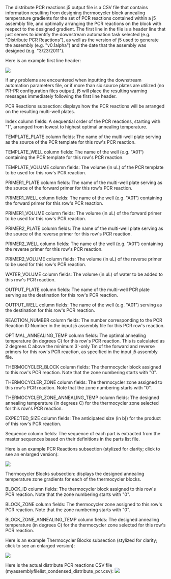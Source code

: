 The distribute PCR reactions j5 output file is a CSV file that contains information resulting from designing thermocycler block annealing temperature gradients for the set of PCR reactions contained within a j5 assembly file, and optimally arranging the PCR reactions on the block with respect to the designed gradient. The first line in the file is a header line that just serves to identify the downstream automation task selected (e.g. "Distribute PCR Reactions"), as well as the version of j5 used to generate the assembly (e.g. "v0.1alpha") and the date that the assembly was designed (e.g. "3/23/2011").

Here is an example first line header:

![](https://dl.dropbox.com/s/hbuznw35prtt5rr/pastedImage67.png)

If any problems are encountered when inputting the downstream automation parameters file, or if more than six source plates are utilized (no PR-PR configuration files output), j5 will place the resulting warning messages immediately following the first line header.

PCR Reactions subsection:
displays how the PCR reactions will be arranged on the resulting multi-well plates.

Index column fields:
A sequential order of the PCR reactions, starting with "1", arranged from lowest to highest optimal annealing temperature.

TEMPLATE_PLATE column fields:
The name of the multi-well plate serving as the source of the PCR template for this row's PCR reaction.

TEMPLATE_WELL column fields:
The name of the well (e.g. "A01") containing the PCR template for this row's PCR reaction.

TEMPLATE_VOLUME column fields:
The volume (in uL) of the PCR template to be used for this row's PCR reaction.

PRIMER1_PLATE column fields:
The name of the multi-well plate serving as the source of the forward primer for this row's PCR reaction.

PRIMER1_WELL column fields:
The name of the well (e.g. "A01") containing the forward primer for this row's PCR reaction.

PRIMER1_VOLUME column fields:
The volume (in uL) of the forward primer to be used for this row's PCR reaction.

PRIMER2_PLATE column fields:
The name of the multi-well plate serving as the source of the reverse primer for this row's PCR reaction.

PRIMER2_WELL column fields:
The name of the well (e.g. "A01") containing the reverse primer for this row's PCR reaction.

PRIMER2_VOLUME column fields:
The volume (in uL) of the reverse primer to be used for this row's PCR reaction.

WATER_VOLUME column fields:
The volume (in uL) of water to be added to this row's PCR reaction.

OUTPUT_PLATE column fields:
The name of the multi-well PCR plate serving as the destination for this row's PCR reaction.

OUTPUT_WELL column fields:
The name of the well (e.g. "A01") serving as the destination for this row's PCR reaction.

REACTION_NUMBER column fields:
The number corresponding to the PCR Reaction ID Number in the input j5 assembly file for this PCR row's reaction.

OPTIMAL_ANNEALING_TEMP column fields:
The optimal annealing temperature (in degrees C) for this row's PCR reaction. This is calculated as 2 degrees C above the minimum 3'-only Tm of the forward and reverse primers for this row's PCR reaction, as specified in the input j5 assembly file.

THERMOCYCLER_BLOCK column fields:
The thermocycler block assigned to this row's PCR reaction. Note that the zone numbering starts with "0".

THERMOCYCLER_ZONE column fields:
The thermocycler zone assigned to this row's PCR reaction. Note that the zone numbering starts with "0".

THERMOCYCLER_ZONE_ANNEALING_TEMP column fields:
The designed annealing temperature (in degrees C) for the thermocycler zone selected for this row's PCR reaction. 

EXPECTED_SIZE column fields:
The anticipated size (in b[) for the product of this row's PCR reaction. 

Sequence column fields:
The sequence of each part is extracted from the master sequences based on their definitions in the parts list file.

Here is an example PCR Reactions subsection (stylized for clarity; click to see an enlarged version):

![](https://dl.dropbox.com/s/irggtm80e4f3jkk/pastedImage93.png)

Thermocycler Blocks subsection:
displays the designed annealing temperature zone gradients for each of the thermocycler blocks.

BLOCK_ID column fields:
The thermocycler block assigned to this row's PCR reaction. Note that the zone numbering starts with "0".

BLOCK_ZONE column fields:
The thermocycler zone assigned to this row's PCR reaction. Note that the zone numbering starts with "0".

BLOCK_ZONE_ANNEALING_TEMP column fields:
The designed annealing temperature (in degrees C) for the thermocycler zone selected for this row's PCR reaction. 

Here is an example Thermocycler Blocks subsection (stylized for clarity; click to see an enlarged version):

![](https://dl.dropbox.com/s/2iw30jennysi4dq/pastedImage97.png)

Here is the actual distribute PCR reactions CSV file (myassemblyfilelist_condensed_distribute_pcr.csv):
[![](http://j5.jbei.org/j5manual/images/_nb_fileIcons/myassemblyfilelist_co4fefffe.png)](http://j5.jbei.org/j5manual/attachments/myassemblyfilelist_co4.csv)
